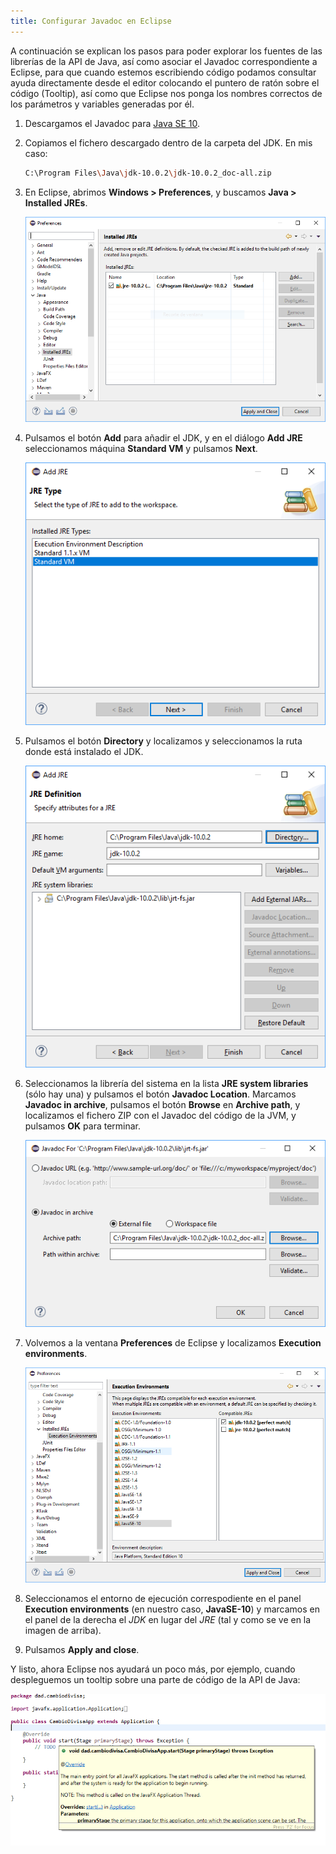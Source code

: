 ```yaml
---
title: Configurar Javadoc en Eclipse
---
```


A continuación se explican los pasos para poder explorar los fuentes de las librerías de la API de Java, así como asociar el Javadoc correspondiente a Eclipse, para que cuando estemos escribiendo código podamos consultar ayuda directamente desde el editor colocando el puntero de ratón sobre el código (Tooltip), así como que Eclipse nos ponga los nombres correctos de los parámetros y variables generadas por él.

1. Descargamos el Javadoc para [Java SE 10](https://www.oracle.com/technetwork/java/javase/documentation/jdk10-doc-downloads-4417029.html).

2. Copiamos el fichero descargado dentro de la carpeta del JDK. En mis caso: 

   ```bash
   C:\Program Files\Java\jdk-10.0.2\jdk-10.0.2_doc-all.zip
   ```

3. En Eclipse, abrimos **Windows > Preferences**, y buscamos **Java > Installed JREs**.

   ![Installed JREs](imagenes/eclipse-installed-jres.png)

4. Pulsamos el botón **Add** para añadir el JDK, y en el diálogo **Add JRE** seleccionamos máquina **Standard VM** y pulsamos **Next**.

   ![](imagenes/jre-type.png)

5. Pulsamos el botón **Directory** y localizamos y seleccionamos la ruta donde está instalado el JDK.

   ![JRE Definition](imagenes/jre-definition.png)

6. Seleccionamos la librería del sistema en la lista **JRE system libraries** (sólo hay una) y pulsamos el botón **Javadoc Location**. Marcamos **Javadoc in archive**, pulsamos el botón **Browse** en **Archive path**, y localizamos el fichero ZIP con el Javadoc del código de la JVM, y pulsamos **OK** para terminar.

   ![Javadoc Location](imagenes/javadoc-location.png)

7. Volvemos a la ventana **Preferences** de Eclipse y localizamos **Execution environments**.

   ![Execution environments](imagenes/execution-environments.png)

8. Seleccionamos el entorno de ejecución correspodiente en el panel **Execution environments** (en nuestro caso, **JavaSE-10**) y marcamos en el panel de la derecha el *JDK* en lugar del *JRE* (tal y como se ve en la imagen de arriba).

9. Pulsamos **Apply and close**.

Y listo, ahora Eclipse nos ayudará un poco más, por ejemplo, cuando despleguemos un tooltip sobre una parte de código de la API de Java:

![Javadoc Tooltip](imagenes/javadoc-tooltip.png)